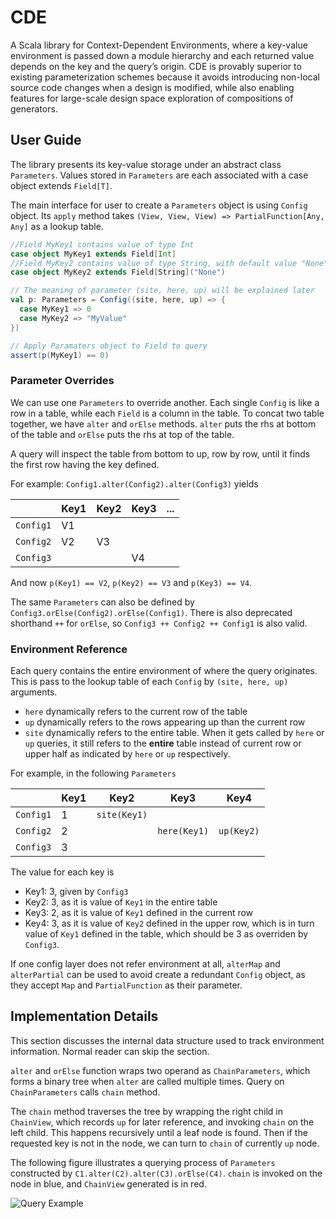 # CDE
A Scala library for Context-Dependent Environments, where a key-value environment is passed down a module hierarchy and each returned value depends on the key and the query’s origin. CDE is provably superior to existing parameterization schemes because it avoids introducing non-local source code changes when a design is modified, while also enabling features for large-scale design space exploration of compositions of generators.

## User Guide

The library presents its key-value storage under an abstract class `Parameters`. Values stored in `Parameters` are each associated with a case object extends `Field[T]`.

The main interface for user to create a `Parameters` object is using `Config` object. Its `apply` method takes `(View, View, View) => PartialFunction[Any, Any]` as a lookup table.

```scala
//Field MyKey1 contains value of type Int
case object MyKey1 extends Field[Int]
//Field MyKey2 contains value of type String, with default value "None"
case object MyKey2 extends Field[String]("None")

// The meaning of parameter (site, here, up) will be explained later
val p: Parameters = Config((site, here, up) => {
  case MyKey1 => 0
  case MyKey2 => "MyValue"
})

// Apply Paramaters object to Field to query
assert(p(MyKey1) == 0)
```

### Parameter Overrides
We can use one `Parameters` to override another. Each single `Config` is like a row in a table, while each `Field` is a column in the table. To concat two table together, we have `alter` and `orElse` methods.
`alter` puts the rhs at bottom of the table and `orElse` puts the rhs at top of the table.

A query will inspect the table from bottom to up, row by row, until it finds the first row having the key defined.

For example: `Config1.alter(Config2).alter(Config3)` yields

|  | Key1 | Key2 | Key3 |... |
| ---- | ---- | ---- | ---- | ---- |
| `Config1` | V1 | | | |
| `Config2` | V2 | V3 | | |
|`Config3` | | | V4 | |

And now `p(Key1) == V2`, `p(Key2) == V3` and `p(Key3) == V4`.

The same `Parameters` can also be defined by `Config3.orElse(Config2).orElse(Config1)`. There is also deprecated shorthand `++` for `orElse`, so `Config3 ++ Config2 ++ Config1` is also valid.

### Environment Reference
Each query contains the entire environment of where the query originates. This is pass to the lookup table of each `Config` by `(site, here, up)` arguments.

- `here` dynamically refers to the current row of the table
- `up` dynamically refers to the rows appearing up than the current row
- `site` dynamically refers to the entire table. When it gets called by `here` or `up` queries, it still refers to the **entire** table instead of current row or upper half as indicated by `here` or `up` respectively.

For example, in the following `Parameters`

| | Key1 | Key2 | Key3 | Key4 |
| ---- | ---- | ---- | ---- | ---- |
| `Config1` | 1 | `site(Key1)` | | |
| `Config2` | 2 | | `here(Key1)` | `up(Key2)` |
| `Config3` | 3 | | | |

The value for each key is

- Key1: 3, given by `Config3`
- Key2: 3, as it is value of `Key1` in the entire table
- Key3: 2, as it is value of `Key1` defined in the current row
- Key4: 3, as it is value of `Key2` defined in the upper row, which is in turn value of `Key1` defined in the table, which should be 3 as overriden by `Config3`.

If one config layer does not refer environment at all, `alterMap` and `alterPartial` can be used to avoid create a redundant `Config` object, as they accept `Map` and `PartialFunction` as their parameter.

## Implementation Details
This section discusses the internal data structure used to track environment information. Normal reader can skip the section.

`alter` and `orElse` function wraps two operand as `ChainParameters`, which forms a binary tree when `alter` are called multiple times. Query on `ChainParameters` calls `chain` method.

The `chain` method traverses the tree by wrapping the right child in `ChainView`, which records `up` for later reference, and invoking `chain` on the left child. This happens recursively until a leaf node is found. Then if the requested key is not in the node, we can turn to `chain` of currently `up` node.

The following figure illustrates a querying process of `Parameters` constructed by `C1.alter(C2).alter(C3).orElse(C4)`. `chain` is invoked on the node in blue, and `ChainView` generated is in red.

![Query Example](doc/ChainParameters.svg)
